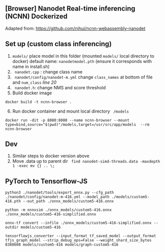 ##  [Browser] Nanodet Real-time inferencing (NCNN) Dockerized

Adapted from: https://github.com/nihui/ncnn-webassembly-nanodet


## Set up (custom class inferencing)

1. ```models/``` place model in this folder (mounted ```models/``` local directory to docker) default name: ```nanodetmodel.pth``` (ensure it corresponds with name in install.sh)
2. ``` nanodet.cpp``` : change class name
3. ``` nanodet/config/nanodet-m.yml``` change ```class_names``` at bottom of file and ```num_class``` *line 20*
4. ``` nanodet.h```: change NMS and score threshold
5. Build docker image
```
docker build -t ncnn-browser .
```
6. Run docker container and mount local directory ``` /models```
```
docker run -dit -p 8080:8080 --name ncnn-browser --mount type=bind,source="$(pwd)"/models,target=/usr/src/app/models  --rm ncnn-browser
```

## Dev

1. Similar steps to docker version above
2. Move .data up to parent dir ``` find nanodet-simd-threads.data -maxdepth 1 -exec mv {} .. \;```

## PyTorch to Tensorflow-JS

<!-- ```
python ./tools/export_onnx.py --cfg_path ./config/nanodet-m.yml --model_path ./models/nanodet_m.ckpt --out_path ./onnx_models/nanodet_m_ckpt.onnx

python -m onnxsim ./onnx_models/nanodet_m_ckpt.onnx ./onnx_models/nanodet_m_ckpt-simplified.onnx

onnx-tf convert --infile ./onnx_models/nanodet_m_ckpt-simplified.onnx --outdir models/saved-m-ckpt

tensorflowjs_converter --input_format tf_saved_model --output_format tfjs_graph_model --strip_debug_ops=False --weight_shard_size_bytes 8388608 models/saved-m-ckpt models/graph-m-ckpt
``` -->
```
python3 ./nanodet/tools/export_onnx.py --cfg_path ./nanodet/config/nanodet-m-416.yml --model_path ./models/custom5-416.pth --out_path ./onnx_models/custom5-416.onnx

python -m onnxsim ./onnx_models/custom5-416.onnx ./onnx_models/custom5-416-simplified.onnx

onnx-tf convert --infile ./onnx_models/custom5-416-simplified.onnx --outdir models/custom5-416

tensorflowjs_converter --input_format tf_saved_model --output_format tfjs_graph_model --strip_debug_ops=False --weight_shard_size_bytes 8388608 models/custom5-416 models/graph-custom5-416
```
<!-- ```
python ./tools/export_onnx.py --cfg_path ./config/nanodet-m.yml --model_path ./models/nanodetmodel.pth --out_path ./onnx_models/nanodet_custom.onnx

python -m onnxsim ./onnx_models/nanodet_custom.onnx ./onnx_models/nanodet_custom-simplified.onnx

onnx-tf convert --infile ./onnx_models/nanodet_custom-simplified.onnx --outdir models/saved-custom

tensorflowjs_converter --input_format tf_saved_model --output_format tfjs_graph_model --strip_debug_ops=False --weight_shard_size_bytes 8388608 models/saved-custom models/graph-custom
``` -->

<!-- 416 custom -->
<!-- ```
python ./tools/export_onnx.py --cfg_path ./config/nanodet-m-416.yml --model_path ./models/nanodet_m_416.ckpt --out_path ./onnx_models/nanodet_custom_416.onnx

python -m onnxsim ./onnx_models/nanodet_custom_416.onnx ./onnx_models/nanodet_custom_416-simplified.onnx

onnx-tf convert --infile ./onnx_models/nanodet_custom_416-simplified.onnx --outdir models/saved-custom-416

tensorflowjs_converter --input_format tf_saved_model --output_format tfjs_graph_model --strip_debug_ops=False --weight_shard_size_bytes 8388608 models/saved-custom-416 models/graph-416
``` -->
